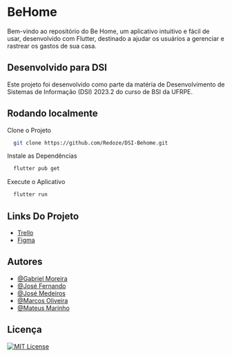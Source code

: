 
# BeHome

Bem-vindo ao repositório do Be Home, um aplicativo intuitivo e fácil de usar, desenvolvido com Flutter, destinado a ajudar os usuários a gerenciar e rastrear os gastos de sua casa.

## Desenvolvido para DSI

Este projeto foi desenvolvido como parte da matéria de Desenvolvimento de Sistemas de Informação (DSI) 2023.2 do curso de BSI da UFRPE.

## Rodando localmente

Clone o Projeto

```bash
  git clone https://github.com/Redoze/DSI-Behome.git
```

Instale as Dependências

```bash
  flutter pub get
```

Execute o Aplicativo

```bash
  flutter run
```

## Links Do Projeto

- [Trello](https://trello.com/b/hIaFQJsC/desenvolvimento-do-app-behome)
- [Figma](https://www.figma.com/file/ZJyTx40DomqDjkBkecbgbH/BEHOME?type=design&node-id=0%3A1&mode=design&t=Ti0vtXlrKrHD1q8J-1)

## Autores

- [@Gabriel Moreira](https://www.github.com/)
- [@José Fernando](https://github.com/fernandooliveira7)
- [@José Medeiros](https://www.github.com/)
- [@Marcos Oliveira](https://github.com/Markie98)
- [@Mateus Marinho](https://www.github.com/notmarinho)


## Licença

[![MIT License](https://img.shields.io/badge/License-MIT-green.svg)](https://choosealicense.com/licenses/mit/)
